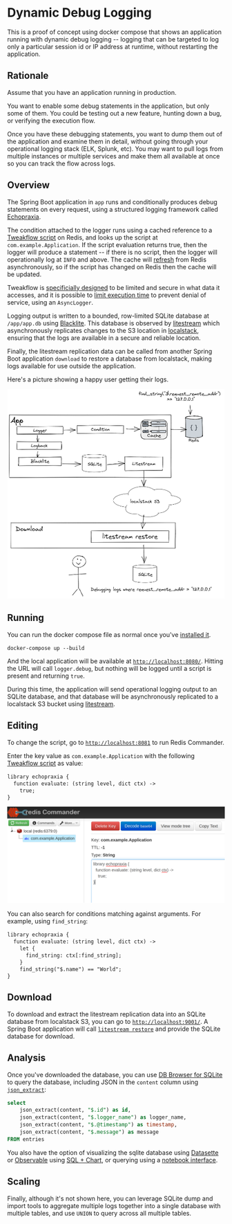 # Dynamic Debug Logging

This is a proof of concept using docker compose that shows an application running with dynamic debug logging -- logging that can be targeted to log only a particular session id or IP address at runtime, without restarting the application.

## Rationale

Assume that you have an application running in production.  

You want to enable some debug statements in the application, but only some of them.  You could be testing out a new feature, hunting down a bug, or verifying the execution flow.

Once you have these debugging statements, you want to dump them out of the application and examine them in detail, without going through your operational logging stack (ELK, Splunk, etc).  You may want to pull logs from multiple instances or multiple services and make them all available at once so you can track the flow across logs.

## Overview

The Spring Boot application in `app` runs and conditionally produces debug statements on every request, using a structured logging framework called [Echopraxia](https://github.com/tersesystems/echopraxia).  

The condition attached to the logger runs using a cached reference to a [Tweakflow script](https://github.com/tersesystems/echopraxia#dynamic-conditions-with-scripts) on Redis, and looks up the script at `com.example.Application`. If the script evaluation returns true, then the logger will produce a statement -- if there is no script, then the logger will operationally log at `INFO` and above.  The cache will [refresh](https://github.com/ben-manes/caffeine/wiki/Refresh) from Redis asynchronously, so if the script has changed on Redis then the cache will be updated.  

Tweakflow is [specificially designed](https://twineworks.github.io/tweakflow/#why-tweakflow) to be limited and secure in what data it accesses, and it is possible to [limit execution time](https://twineworks.github.io/tweakflow/embedding.html#limiting-evaluation-time) to prevent denial of service, using an `AsyncLogger`.

Logging output is written to a bounded, row-limited SQLite database at `/app/app.db` using [Blacklite](https://github.com/tersesystems/blacklite).  This database is observed by [litestream](https://litestream.io/) which asynchronously replicates changes to the S3 location in [localstack](https://github.com/localstack/localstack), ensuring that the logs are available in a secure and reliable location.

Finally, the litestream replication data can be called from another Spring Boot application `download` to restore a database from localstack, making logs available for use outside the application.

Here's a picture showing a happy user getting their logs.

![workflow.png](images/workflow.png)

## Running

You can run the docker compose file as normal once you've [installed it](https://docs.docker.com/compose/install/).

```
docker-compose up --build
```

And the local application will be available at [`http://localhost:8080/`](http://localhost:8080).  Hitting the URL will call `logger.debug`, but nothing will be logged until a script is present and returning `true`.

During this time, the application will send operational logging output to an SQLite database, and that database will be asynchronously replicated to a localstack S3 bucket using [litestream](litestream.io/).

## Editing

To change the script, go to [`http://localhost:8081`](http://localhost:8081) to run Redis Commander.

Enter the key value as `com.example.Application` with the following [Tweakflow script](https://github.com/tersesystems/echopraxia#dynamic-conditions-with-scripts) as value:

```
library echopraxia {
  function evaluate: (string level, dict ctx) ->
    true;
}
```

![redis-commander.png](images/redis-commander.png)

You can also search for conditions matching against arguments.  For example, using `find_string`:

```
library echopraxia {
  function evaluate: (string level, dict ctx) ->
    let {
      find_string: ctx[:find_string];
    }
    find_string("$.name") == "World";
}
```

## Download

To download and extract the litestream replication data into an SQLite database from localstack S3, you can go to [`http://localhost:9001/`](http://localhost:9001).  A Spring Boot application will call [`litestream restore`](https://litestream.io/reference/restore/) and provide the SQLite database for download.

## Analysis

Once you've downloaded the database, you can use [DB Browser for SQLite](https://sqlitebrowser.org/) to query the database, including JSON in the `content` column using [`json_extract`](https://www.sqlite.org/json1.html#jex):

```sql
select 
	json_extract(content, "$.id") as id, 
	json_extract(content, "$.logger_name") as logger_name,
	json_extract(content, "$.@timestamp") as timestamp,
	json_extract(content, "$.message") as message
FROM entries
```

You also have the option of visualizing the sqlite database using [Datasette](https://datasette.io/) or [Observable](observablehq.com/) using [SQL + Chart](https://observablehq.com/@observablehq/sql-chart), or querying using a [notebook interface](https://tersesystems.com/blog/2019/09/28/applying-data-science-to-logs-for-developer-observability/).

## Scaling

Finally, although it's not shown here, you can leverage SQLite dump and import tools to aggregate multiple logs together into a single database with multiple tables, and use `UNION` to query across all multiple tables.   
